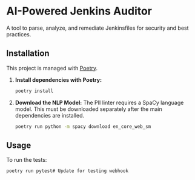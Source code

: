 # AI-Powered Jenkins Auditor

A tool to parse, analyze, and remediate Jenkinsfiles for security and best practices.

## Installation

This project is managed with [Poetry](https://python-poetry.org/).



1.  **Install dependencies with Poetry:**
    ```bash
    poetry install
    ```

2.  **Download the NLP Model:**
    The PII linter requires a SpaCy language model. This must be downloaded separately after the main dependencies are installed.
    ```bash
    poetry run python -m spacy download en_core_web_sm
    ```

## Usage

To run the tests:
```bash
poetry run pytest# Update for testing webhook
